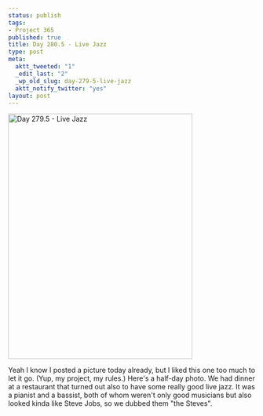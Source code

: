 ```yaml
--- 
status: publish
tags: 
- Project 365
published: true
title: Day 280.5 - Live Jazz
type: post
meta: 
  aktt_tweeted: "1"
  _edit_last: "2"
  _wp_old_slug: day-279-5-live-jazz
  aktt_notify_twitter: "yes"
layout: post
---
```

<a href="http://www.flickr.com/photos/freeed/6222249658/" title="Day 279.5 - Live Jazz by Fred​, on Flickr"><img src="http://farm7.static.flickr.com/6154/6222249658_40c98baa7c.jpg" width="375" height="500" alt="Day 279.5 - Live Jazz"/></a>

Yeah I know I posted a picture today already, but I liked this one too much to let it go. (Yup, my project, my rules.) Here's a half-day photo. We had dinner at a restaurant that turned out also to have some really good live jazz. It was a pianist and a bassist, both of whom weren't only good musicians but also looked kinda like Steve Jobs, so we dubbed them "the Steves".

